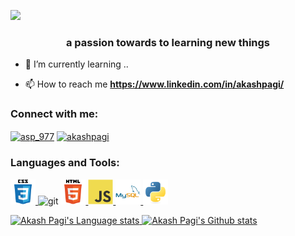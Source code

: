 ![](https://github.com/asp977/GITHUB/blob/main/NewGitHubPhoto.png)
<h3 align="center"> a passion towards to learning new things </h3>

<!--<p align="left"> <img src="https://komarev.com/ghpvc/?username=asp977&label=Profile%20views&color=0e75b6&style=flat" alt="asp977" /> </p>

<p align="left"> <a href="https://github.com/ryo-ma/github-profile-trophy"><img src="https://github-profile-trophy.vercel.app/?username=asp977" alt="asp977" /></a></p>-->

- 🌱 I’m currently learning ..

- 📫 How to reach me **https://www.linkedin.com/in/akashpagi/**

<h3 align="left">Connect with me:</h3> 
<p align="left"> <a href="https://twitter.com/asp_977" target="blank"><img align="center" src="https://raw.githubusercontent.com/rahuldkjain/github-profile-readme-generator/master/src/images/icons/Social/twitter.svg" alt="asp_977" height="30" width="40" /></a>
<a href="https://linkedin.com/in/akashpagi" target="blank"><img align="center" src="https://raw.githubusercontent.com/rahuldkjain/github-profile-readme-generator/master/src/images/icons/Social/linked-in-alt.svg" alt="akashpagi" height="30" width="40" /></a>
</p>

<h3 align="left">Languages and Tools:</h3>
<p align="left"> <a href="https://www.w3schools.com/css/" target="_blank" rel="noreferrer"> 
<img src="https://raw.githubusercontent.com/devicons/devicon/master/icons/css3/css3-original-wordmark.svg" alt="css3" width="40" height="40"/> </a> <img src="https://www.vectorlogo.zone/logos/git-scm/git-scm-icon.svg" alt="git" width="40" height="40"/> </a> <a href="https://www.w3.org/html/" target="_blank" rel="noreferrer"> <img src="https://raw.githubusercontent.com/devicons/devicon/master/icons/html5/html5-original-wordmark.svg" alt="html5" width="40" height="40"/> </a> <a href="https://www.java.com" target="_blank" rel="noreferrer">  <a href="https://developer.mozilla.org/en-US/docs/Web/JavaScript" target="_blank" rel="noreferrer"> <img src="https://raw.githubusercontent.com/devicons/devicon/master/icons/javascript/javascript-original.svg" alt="javascript" width="40" height="40"/> </a> <a href="https://www.mongodb.com/" target="_blank" rel="noreferrer"> <img src="https://raw.githubusercontent.com/devicons/devicon/master/icons/mysql/mysql-original-wordmark.svg" alt="mysql" width="40" height="40"/> </a> <a href="" target="_blank" rel="noreferrer"> <a href="https://opencv.org/" target="_blank" rel="noreferrer"> </a> <a href="https://www.python.org" target="_blank" rel="noreferrer"> <img src="https://raw.githubusercontent.com/devicons/devicon/master/icons/python/python-original.svg" alt="python" width="40" height="40"/> </a> 
  
<!-- Dark Mode -->
<div align="left"> 
<a href="https://github.com/anuraghazra/github-readme-stats#gh-dark-mode-only">
<img height=200 src="https://github-readme-stats-git-masterrstaa-rickstaa.vercel.app/api/top-langs/?username=asp977&layout=compact&langs_count=10&hide_border=true&include_orgs=true&theme=dark&bg_color=000000#gh-dark-mode-only" alt="Akash Pagi's Language stats" />
</a>
<a href="https://github.com/anuraghazra/github-readme-stats#gh-dark-mode-only">
<img height=200 src="https://github-readme-stats-git-masterrstaa-rickstaa.vercel.app/api?username=asp977&show_icons=true&count_private=true&line_height=28&hide_border=true&card_width=450&include_all_commits=true&include_orgs=true&exclude_repo=github-readme-stats&theme=dark&bg_color=000000#gh-dark-mode-only" alt="Akash Pagi's Github stats" />
</a>
</div>

<!-- <p><img align="center" src="https://github-readme-stats.vercel.app/api?username=asp977&show_icons=true&locale=en" alt="asp977" /></p>
<p><img align="center" src="https://github-readme-streak-stats.herokuapp.com/?user=asp977&" alt="asp977" /></p>
<p><img align="left" src="https://github-readme-stats.vercel.app/api/top-langs?username=asp977&show_icons=true&locale=en&layout=compact" alt="asp977" />
